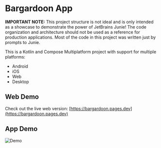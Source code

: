 # Bargardoon App

**IMPORTANT NOTE:** This project structure is not ideal and is only intended as a showcase to demonstrate the power of JetBrains Junie! The code organization and architecture should not be used as a reference for production applications. Most of the code in this project was written just by prompts to Junie.

This is a Kotlin and Compose Multiplatform project with support for multiple platforms:
- Android
- iOS
- Web
- Desktop

## Web Demo

Check out the live web version: [https://bargardoon.pages.dev](https://bargardoon.pages.dev)

## App Demo

![Demo](doc/demo4.gif)
